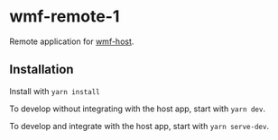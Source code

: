 # wmf-remote-1

Remote application for [wmf-host](https://github.com/patricklafrance/wmf-host).

## Installation

Install with `yarn install`

To develop without integrating with the host app, start with `yarn dev`.

To develop and integrate with the host app, start with `yarn serve-dev`.